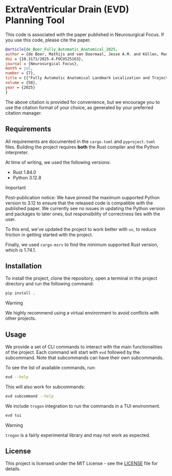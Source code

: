 # ExtraVentricular Drain (EVD) Planning Tool

This code is associated with the paper published in Neurosurgical Focus.
If you use this code, please cite the paper.

```bibtex
@article{de_Boer_Fully_Automatic_Anatomical_2025,
author = {de Boer, Mathijs and van Doormaal, Jesse A.M. and Köllen, Mare H. and Bartels, Lambertus W. and Robe, Pierre A.J.T. and van Doormaal, Tristan P.C.},
doi = {10.3171/2025.4.FOCUS25163},
journal = {Neurosurgical Focus},
month = jul,
number = {7},
title = {{"Fully Automatic Anatomical Landmark Localization and Trajectory Planning for Navigated External Ventricular Drain Placement"}},
volume = {58},
year = {2025}
}
```

The above citation is provided for convenience, but we encourage you to use the citation format of your choice, as generated by your preferred citation manager.

## Requirements

All requirements are documented in the `cargo.toml` and `pyproject.toml` files.
Building the project requires **both** the Rust compiler and the Python interpreter.

At time of writing, we used the following versions:

- Rust 1.84.0
- Python 3.12.8

> [!IMPORTANT]
> Post-publication notice:
> We have pinned the maximum supported Python version to 3.12 to ensure that the released code is compatible with the published paper.
> We currently see no issues in updating the Python version and packages to later ones, but responsibility of correctness lies with the user.
> 
> To this end, we've updated the project to work better with `uv`, to reduce friction in getting started with the project.
> 
> Finally, we used `cargo-msrv` to find the minimum supported Rust version, which is 1.74.1.

## Installation

To install the project, clone the repository, open a terminal in the project directory and run the following command:

```bash
pip install .
```

> [!WARNING]
> We highly recommend using a virtual environment to avoid conflicts with other projects.

## Usage

We provide a set of CLI commands to interact with the main functionalities of the project.
Each command will start with `evd` followed by the subcommand.
Note that subcommands can have their own subcommands.

To see the list of available commands, run:

```bash
evd --help
```

This will also work for subcommands:

```bash
evd subcommand --help
```

We include `trogon` integration to run the commands in a TUI environment.

```bash
evd tui
```

> [!WARNING]
> `trogon` is a fairly experimental library and may not work as expected.

## License

This project is licensed under the MIT License - see the [LICENSE](License) file for details.
